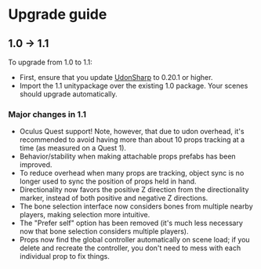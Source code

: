 # Upgrade guide

## 1.0 → 1.1

To upgrade from 1.0 to 1.1:

* First, ensure that you update [UdonSharp](https://github.com/MerlinVR/UdonSharp/releases) to 0.20.1 or higher.
* Import the 1.1 unitypackage over the existing 1.0 package. Your scenes should upgrade automatically.

### Major changes in 1.1

* Oculus Quest support! Note, however, that due to udon overhead, it's recommended to avoid having more than about 10 props tracking at a time (as measured on a Quest 1).
* Behavior/stability when making attachable props prefabs has been improved.
* To reduce overhead when many props are tracking, object sync is no longer used to sync the position of props held in hand.
* Directionality now favors the positive Z direction from the directionality marker, instead of both positive and negative Z directions.
* The bone selection interface now considers bones from multiple nearby players, making selection more intuitive.
* The "Prefer self" option has been removed (it's much less necessary now that bone selection considers multiple players).
* Props now find the global controller automatically on scene load; if you delete and recreate the controller, you don't need to mess with each individual prop to fix things.